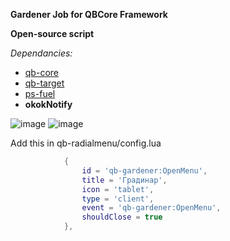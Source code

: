 **Gardener Job for QBCore Framework**

**Open-source script**

*Dependancies:*

* [qb-core](https://github.com/qbcore-framework/qb-core)
* [qb-target](https://github.com/BerkieBb/qb-target)
* [ps-fuel](https://github.com/Project-Sloth/ps-fuel)
* **okokNotify**

![image](https://user-images.githubusercontent.com/64840882/191103774-2aa61009-3864-47a5-a052-2236336e8e1e.png)
![image](https://user-images.githubusercontent.com/64840882/191103879-61614634-809f-4d57-b66e-defe2df3576f.png)

Add this in qb-radialmenu/config.lua
```lua    
            {
                id = 'qb-gardener:OpenMenu',
                title = 'Градинар',
                icon = 'tablet',
                type = 'client',
                event = 'qb-gardener:OpenMenu',
                shouldClose = true
            },



